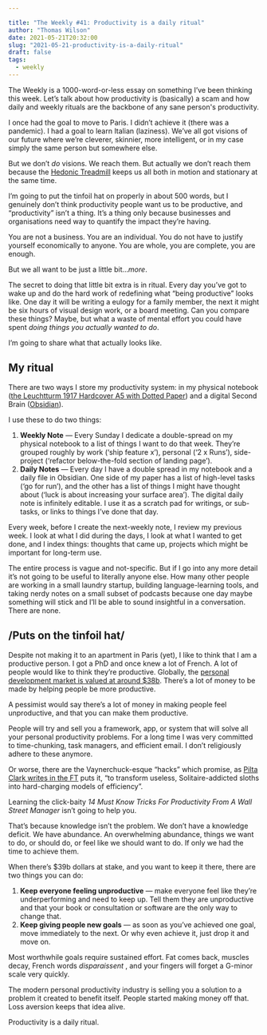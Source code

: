 ```yaml
---

title: "The Weekly #41: Productivity is a daily ritual"
author: "Thomas Wilson"
date: 2021-05-21T20:32:00
slug: "2021-05-21-productivity-is-a-daily-ritual"
draft: false
tags:
  - weekly
---
```


The Weekly is a 1000-word-or-less essay on something I’ve been thinking this week. Let’s talk about how productivity is (basically) a scam and how daily and weekly rituals are the backbone of any sane person's productivity.

I once had the goal to move to Paris. I didn’t achieve it (there was a pandemic). I had a goal to learn Italian (laziness). We’ve all got visions of our future where we’re cleverer, skinnier, more intelligent, or in my case simply the same person but somewhere else.

But we don’t _do_ visions. We reach them. But actually we don’t reach them because the [Hedonic Treadmill](https://en.wikipedia.org/wiki/Hedonic_treadmill) keeps us all both in motion and stationary at the same time.

I’m going to put the tinfoil hat on properly in about 500 words, but I genuinely don’t think productivity people want us to be productive, and “productivity” isn’t a thing. It’s a thing only because businesses and organisations need way to quantify the impact they’re having.

You are not a business. You are an individual. You do not have to justify yourself economically to anyone. You are whole, you are complete, you are enough.

But we all want to be just a little bit…_more_.

The secret to doing that little bit extra is in ritual. Every day you’ve got to wake up and do the hard work of redefining what “being productive” looks like. One day it will be writing a eulogy for a family member, the next it might be six hours of visual design work, or a board meeting. Can you compare these things? Maybe, but what a waste of mental effort you could have spent _doing things you actually wanted to do_.

I’m going to share what that actually looks like.

## My ritual

There are two ways I store my productivity system: in my physical notebook ([the Leuchtturm 1917 Hardcover A5 with Dotted Paper](https://www.leuchtturm1917.co.uk/notebook-classic.html)) and a digital Second Brain ([Obsidian](https://obsidian.md/)).

I use these to do two things:

1. **Weekly Note** — Every Sunday I dedicate a double-spread on my physical notebook to a list of things I want to do that week. They’re grouped roughly by work (‘ship feature x’), personal (‘2 x Runs’), side-project (‘refactor below-the-fold section of landing page’).
2. **Daily Notes** — Every day I have a double spread in my notebook and a daily file in Obsidian. One side of my paper has a list of high-level tasks (‘go for run’), and the other has a list of things I might have thought about (‘luck is about increasing your surface area’). The digital daily note is infinitely editable. I use it as a scratch pad for writings, or sub-tasks, or links to things I’ve done that day.

Every week, before I create the next-weekly note, I review my previous week. I look at what I did during the days, I look at what I wanted to get done, and I index things: thoughts that came up, projects which might be important for long-term use.

The entire process is vague and not-specific. But if I go into any more detail it’s not going to be useful to literally anyone else. How many other people are working in a small laundry startup, building language-learning tools, and taking nerdy notes on a small subset of podcasts because one day maybe something will stick and I’ll be able to sound insightful in a conversation. There are none.

## /Puts on the tinfoil hat/

Despite not making it to an apartment in Paris (yet), I like to think that I am a productive person. I got a PhD and once knew a lot of French. A lot of people would like to think they’re productive. Globally, the [personal development market is valued at around \$38b](https://www.grandviewresearch.com/industry-analysis/personal-development-market). There’s a lot of money to be made by helping people be more productive.

A pessimist would say there’s a lot of money in making people feel unproductive, and that you can make them productive.

People will try and sell you a framework, app, or system that will solve all your personal productivity problems. For a long time I was very committed to time-chunking, task managers, and efficient email. I don’t religiously adhere to these anymore.

Or worse, there are the Vaynerchuck-esque “hacks” which promise, as [Pilta Clark writes in the FT](https://www.ft.com/content/d4e5d722-d6d3-4cca-bc89-4e596821295f) puts it, “to transform useless, Solitaire-addicted sloths into hard-charging models of efficiency”.

Learning the click-baity _14 Must Know Tricks For Productivity From A Wall Street Manager_ isn’t going to help you.

That’s because knowledge isn’t the problem. We don’t have a knowledge deficit. We have abundance. An overwhelming abundance, things we want to do, or should do, or feel like we should want to do. If only we had the time to achieve them.

When there’s \$39b dollars at stake, and you want to keep it there, there are two things you can do:

1. **Keep everyone feeling unproductive** — make everyone feel like they’re underperforming and need to keep up. Tell them they are unproductive and that your book or consultation or software are the only way to change that.
2. **Keep giving people new goals** — as soon as you’ve achieved one goal, move immediately to the next. Or why even achieve it, just drop it and move on.

Most worthwhile goals require sustained effort. Fat comes back, muscles decay, French words _disparaissent_ , and your fingers will forget a G-minor scale very quickly.

The modern personal productivity industry is selling you a solution to a problem it created to benefit itself. People started making money off that. Loss aversion keeps that idea alive.

Productivity is a daily ritual.
